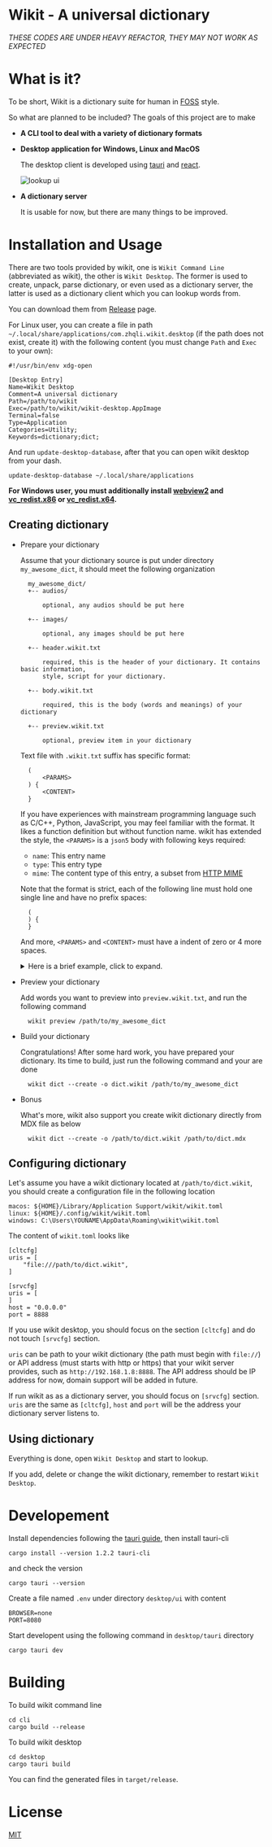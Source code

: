 # Wikit - A universal dictionary

*THESE CODES ARE UNDER HEAVY REFACTOR, THEY MAY NOT WORK AS EXPECTED*

# What is it?

To be short, Wikit is a dictionary suite for human in [FOSS](https://en.wikipedia.org/wiki/Free_and_open-source_software) style.

So what are planned to be included? The goals of this project are to make

- **A CLI tool to deal with a variety of dictionary formats**

- **Desktop application for Windows, Linux and MacOS**

    The desktop client is developed using [tauri](https://tauri.studio/en/) and [react](https://reactjs.org/).

    ![lookup ui](./docs/imgs/lookup.jpg "lookup ui")

- **A dictionary server**

    It is usable for now, but there are many things to be improved.

# Installation and Usage

There are two tools provided by wikit, one is `Wikit Command Line` (abbreviated as wikit), the other is `Wikit Desktop`.
The former is used to create, unpack, parse dictionary, or even used as a dictionary server, the
latter is used as a dictionary client which you can lookup words from.

You can download them from [Release](https://github.com/ikey4u/wikit/releases) page.

For Linux user, you can create a file in path `~/.local/share/applications/com.zhqli.wikit.desktop`
(if the path does not exist, create it) with the following content (you must change `Path` and  `Exec` to your own):

    #!/usr/bin/env xdg-open

    [Desktop Entry]
    Name=Wikit Desktop
    Comment=A universal dictionary
    Path=/path/to/wikit
    Exec=/path/to/wikit/wikit-desktop.AppImage 
    Terminal=false
    Type=Application
    Categories=Utility;
    Keywords=dictionary;dict;

And run `update-desktop-database`, after that you can open wikit desktop from your dash.

    update-desktop-database ~/.local/share/applications

**For Windows user, you must additionally install [webview2](https://developer.microsoft.com/en-us/microsoft-edge/webview2/#download-section) and [vc_redist.x86](https://aka.ms/vs/17/release/vc_redist.x86.exe) or [vc_redist.x64](https://aka.ms/vs/17/release/vc_redist.x64.exe).**

## Creating dictionary

- Prepare your dictionary

    Assume that your dictionary source is put under directory `my_awesome_dict`, it should meet the
    following organization

        my_awesome_dict/
        +-- audios/

            optional, any audios should be put here

        +-- images/

            optional, any images should be put here

        +-- header.wikit.txt

            required, this is the header of your dictionary. It contains basic information,
            style, script for your dictionary.

        +-- body.wikit.txt

            required, this is the body (words and meanings) of your dictionary

        +-- preview.wikit.txt

            optional, preview item in your dictionary

    Text file with `.wikit.txt` suffix has specific format:

        (
            <PARAMS>
        ) {
            <CONTENT>
        }

    If you have experiences with mainstream programming language such as C/C++, Python,
    JavaScript, you may feel familiar with the format. It likes a function definition but without
    function name. wikit has extended the style, the `<PARAMS>` is a `json5` body with
    following keys required:

    - `name`: This entry name
    - `type`: This entry type
    - `mime`: The content type of this entry, a subset from [HTTP MIME](https://developer.mozilla.org/en-US/docs/Web/HTTP/Basics_of_HTTP/MIME_types)

    Note that the format is strict, each of the following line must hold one single line and have no prefix
    spaces:

        (
        ) {
        }

    And more, `<PARAMS>` and `<CONTENT>` must have a indent of zero or 4 more spaces.

    <details>

    <summary>Here is a brief example, click to expand.</summary>

    - `header.wikit.txt`

        ```
        (
            "name": "wikit example dictionary",
            "type": "info",
            "mime": "application/toml",
        ) {
            desc = '''
            This is just a wikit example dictionary, nothing more.
            '''

            author = "wikit author"
        }

        (
            "type": "js",
            "name": "script.js",
            "mime": "text/javascript",
        ) {
            // put your js script here
        }


        (
            "type": "css",
            "name": "style.css",
            "mime": "text/css",
        ) {
            /* put you css style here */
        }
        ```

    - `body.wikit.txt`

        ```
        (
            "type": "word",
            "name": "cat",
            "mime": "text/html",
        ) {
            <div class="meaning">
              <h2>cat</h2>
            </div>
        }
        ```

    - `preview.wikit.txt`

        ```
        (
            "type": "word",
            "name": "cat",
            "mime": "text/html",
        ) {
            <div class="meaning">
              <h2>cat</h2>
            </div>
        }
        ```

    A full example can be found at [wikit/examples/dict](https://github.com/ikey4u/wikit/tree/master/examples/dict).

    </details>

- Preview your dictionary

    Add words you want to preview into `preview.wikit.txt`, and run the following command

        wikit preview /path/to/my_awesome_dict

- Build your dictionary

    Congratulations! After some hard work, you have prepared your dictionary. Its time to build,
    just run the following command and your are done

        wikit dict --create -o dict.wikit /path/to/my_awesome_dict

- Bonus

    What's more, wikit also support you create wikit dictionary directly from MDX file as below

        wikit dict --create -o /path/to/dict.wikit /path/to/dict.mdx

## Configuring dictionary

Let's assume you have a wikit dictionary located at `/path/to/dict.wikit`, you should create a
configuration file in the following location

```
macos: ${HOME}/Library/Application Support/wikit/wikit.toml
linux: ${HOME}/.config/wikit/wikit.toml
windows: C:\Users\YOUNAME\AppData\Roaming\wikit\wikit.toml
```

The content of `wikit.toml` looks like

```
[cltcfg]
uris = [
    "file:///path/to/dict.wikit",
]

[srvcfg]
uris = [
]
host = "0.0.0.0"
port = 8888
```

If you use wikit desktop, you should focus on the section `[cltcfg]` and do not touch `[srvcfg]` section.

`uris` can be path to your wikit dictionary (the path must begin with `file://`) or API address (must
starts with http or https) that your wikit server provides, such as `http://192.168.1.8:8888`.
The API address should be IP address for now, domain support will be added in future.

If run wikit as as a dictionary server, you should focus on `[srvcfg]` section.
`uris` are the same as `[cltcfg]`, `host` and `port` will be the address your dictionary server
listens to.

## Using dictionary

Everything is done, open `Wikit Desktop` and start to lookup.

If you add, delete or change the wikit dictionary, remember to restart `Wikit Desktop`.

# Developement

Install dependencies following the [tauri guide](https://tauri.app/v1/guides/getting-started/prerequisites/), then install tauri-cli

    cargo install --version 1.2.2 tauri-cli

and check the version

    cargo tauri --version

Create a file named `.env` under directory `desktop/ui` with content

    BROWSER=none
    PORT=8080

Start developent using the following command in `desktop/tauri` directory

    cargo tauri dev

# Building

To build wikit command line

    cd cli
    cargo build --release

To build wikit desktop

    cd desktop
    cargo tauri build

You can find the generated files in `target/release`.

# License

[MIT](./LICENSE)
